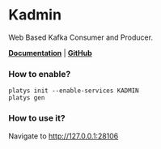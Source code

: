 # Kadmin

Web Based Kafka Consumer and Producer.

**[Documentation](https://github.com/BetterCloud/kadmin)** | **[GitHub](https://github.com/BetterCloud/kadmin)**

### How to enable?

```
platys init --enable-services KADMIN
platys gen
```

### How to use it?

Navigate to <http://127.0.0.1:28106>
